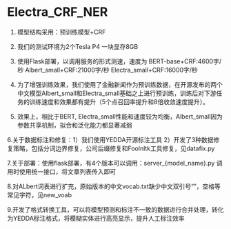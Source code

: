 # Electra_CRF_NER
1. 模型结构采用：预训练模型+CRF

2. 我们的测试环境为2个Tesla P4 一块显存8GB

3. 使用Flask部署，以调用服务的形式测速，速度为 BERT-base+CRF:4600字/秒 Albert_small+CRF:21000字/秒 Electra_small+CRF:16000字/秒

4. 为了增强训练效果，我们使用了金融新闻作为预训练数据，在开源发布的两个中文模型Albert_small和Electra_small基础之上进行预训练，训练后对下游任务的训练速度和效果都有提升（5个点召回率提升和8倍收敛速度提升）。

5. 效果上，相比于BERT, Electra_small性能和速度较为均衡，Albert_small因为参数共享机制，拟合和泛化能力都显著减弱

6.关于数据标注和修复：1）我们使用YEDDA开源标注工具 2）开发了3种数据修复策略，包括分词边界修复，公司后缀修复和Foolnltk工具修复，见datafix.py

7.关于部署：使用flask部署，有4个版本可以调用：server_{model_name}.py 调用时使用统一接口，将文章列表传入即可

8.对ALbert词表进行扩充，原始版本的中文vocab.txt缺少中文双引号“”，空格等常见字符，见new_voab

9.开发了格式转换工具，可以将模型预测和标注不一致的数据进行合并处理，转化为YEDDA标注格式，将模糊实体进行高亮显示，提升人工标注效率
